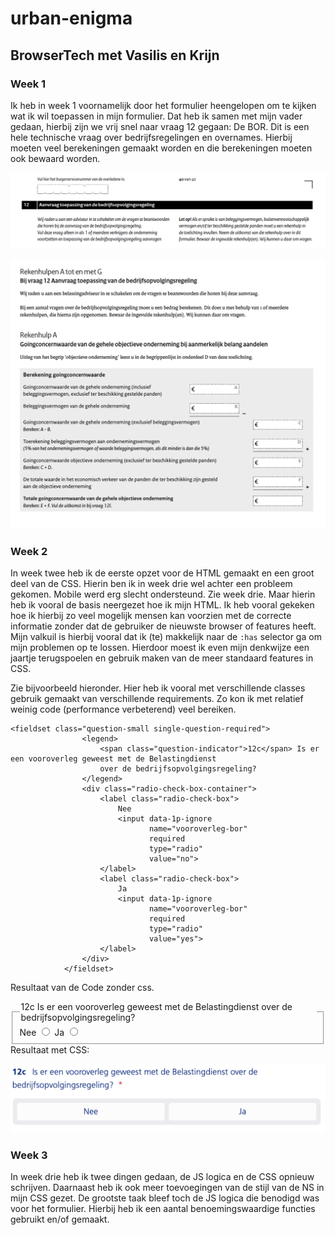 # urban-enigma

## BrowserTech met Vasilis en Krijn

### Week 1

Ik heb in week 1 voornamelijk door het formulier heengelopen om te kijken wat ik wil toepassen in mijn formulier.
Dat heb ik samen met mijn vader gedaan, hierbij zijn we vrij snel naar vraag 12 gegaan: De BOR. Dit is een hele
technische vraag
over bedrijfsregelingen en overnames. Hierbij moeten veel berekeningen gemaakt worden en die berekeningen moeten ook
bewaard worden.

![BORvraag.png](readmeIMG%2FBORvraag.png)

![BORrekentool.png](readmeIMG%2FBORrekentool.png)

### Week 2

In week twee heb ik de eerste opzet voor de HTML gemaakt en een groot deel van de CSS. Hierin ben ik in week drie wel
achter een probleem gekomen. Mobile werd erg slecht ondersteund. Zie week drie. Maar hierin heb ik vooral de basis
neergezet hoe ik mijn HTML. Ik heb vooral gekeken hoe ik hierbij zo veel mogelijk mensen kan voorzien met de correcte
informatie zonder dat de
gebruiker de nieuwste browser of features heeft. Mijn valkuil is hierbij vooral dat ik (te) makkelijk naar de `:has`
selector ga om mijn problemen op te lossen.
Hierdoor moest ik even mijn denkwijze een jaartje terugspoelen en gebruik maken van de meer standaard features in CSS.

Zie bijvoorbeeld hieronder. Hier heb ik vooral met verschillende classes gebruik gemaakt van verschillende requirements.
Zo kon ik met relatief weinig code (performance verbeterend) veel bereiken.

    <fieldset class="question-small single-question-required">
                    <legend>
                        <span class="question-indicator">12c</span> Is er een vooroverleg geweest met de Belastingdienst
                        over de bedrijfsopvolgingsregeling?
                    </legend>
                    <div class="radio-check-box-container">
                        <label class="radio-check-box">
                            Nee
                            <input data-1p-ignore
                                   name="vooroverleg-bor"
                                   required
                                   type="radio"
                                   value="no">
                        </label>
                        <label class="radio-check-box">
                            Ja
                            <input data-1p-ignore
                                   name="vooroverleg-bor"
                                   required
                                   type="radio"
                                   value="yes">
                        </label>
                    </div>
                </fieldset>

Resultaat van de Code zonder css.

<fieldset class="question-small single-question-required">
                <legend>
                    <span class="question-indicator">12c</span> Is er een vooroverleg geweest met de Belastingdienst
                    over de bedrijfsopvolgingsregeling?
                </legend>
                <div class="radio-check-box-container">
                    <label class="radio-check-box">
                        Nee
                        <input data-1p-ignore
                               name="vooroverleg-bor"
                               required
                               type="radio"
                               value="no">
                    </label>
                    <label class="radio-check-box">
                        Ja
                        <input data-1p-ignore
                               name="vooroverleg-bor"
                               required
                               type="radio"
                               value="yes">
                    </label>
                </div>
            </fieldset>
Resultaat met CSS:

![CSS12c.png](readmeIMG%2FCSS12c.png)

### Week 3

In week drie heb ik twee dingen gedaan, de JS logica en de CSS opnieuw schrijven. Daarnaast heb ik ook meer toevoegingen
van de stijl van de NS in mijn CSS gezet.
De grootste taak bleef toch de JS logica die benodigd was voor het formulier.
Hierbij heb ik een aantal benoemingswaardige functies gebruikt en/of gemaakt.